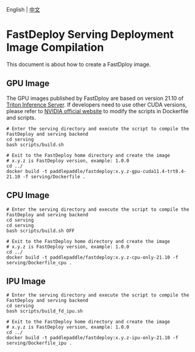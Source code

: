 English | [中文](../zh_CN/compile.md)
# FastDeploy Serving Deployment Image Compilation

This document is about how to create a FastDploy image.

## GPU Image

The GPU images published by FastDploy are based on version 21.10 of [Triton Inference Server](https://github.com/triton-inference-server/server). If developers need to use other CUDA versions, please refer to [ NVIDIA official website](https://docs.nvidia.com/deeplearning/frameworks/support-matrix/index.html) to modify the scripts in Dockerfile and scripts.

```shell
# Enter the serving directory and execute the script to compile the FastDeploy and serving backend
cd serving
bash scripts/build.sh

# Exit to the FastDeploy home directory and create the image
# x.y.z is FastDeploy version, example: 1.0.0
cd ../
docker build -t paddlepaddle/fastdeploy:x.y.z-gpu-cuda11.4-trt8.4-21.10 -f serving/Dockerfile .
```

## CPU Image

```shell
# Enter the serving directory and execute the script to compile the FastDeploy and serving backend
cd serving
cd serving
bash scripts/build.sh OFF

# Exit to the FastDeploy home directory and create the image
# x.y.z is FastDeploy version, example: 1.0.0
cd ../
docker build -t paddlepaddle/fastdeploy:x.y.z-cpu-only-21.10 -f serving/Dockerfile_cpu .
```

## IPU Image

```shell
# Enter the serving directory and execute the script to compile the FastDeploy and serving backend
cd serving
bash scripts/build_fd_ipu.sh

# Exit to the FastDeploy home directory and create the image
# x.y.z is FastDeploy version, example: 1.0.0
cd ../
docker build -t paddlepaddle/fastdeploy:x.y.z-ipu-only-21.10 -f serving/Dockerfile_ipu .
```
